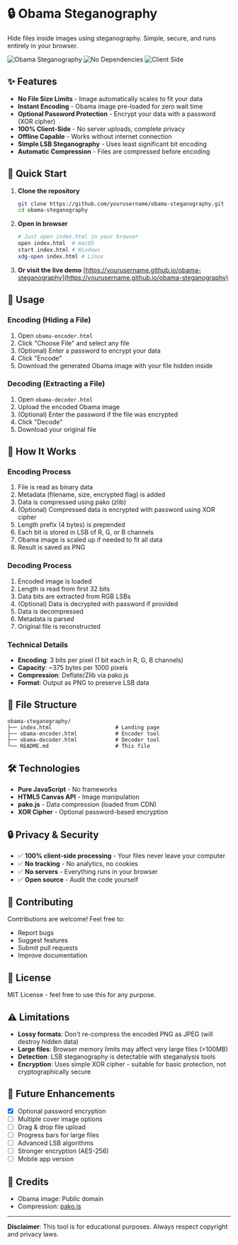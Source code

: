 # 🔒 Obama Steganography

Hide files inside images using steganography. Simple, secure, and runs entirely in your browser.

![Obama Steganography](https://img.shields.io/badge/steganography-LSB-blue) ![No Dependencies](https://img.shields.io/badge/dependencies-none-green) ![Client Side](https://img.shields.io/badge/processing-client--side-orange)

## ✨ Features

- **No File Size Limits** - Image automatically scales to fit your data
- **Instant Encoding** - Obama image pre-loaded for zero wait time
- **Optional Password Protection** - Encrypt your data with a password (XOR cipher)
- **100% Client-Side** - No server uploads, complete privacy
- **Offline Capable** - Works without internet connection
- **Simple LSB Steganography** - Uses least significant bit encoding
- **Automatic Compression** - Files are compressed before encoding

## 🚀 Quick Start

1. **Clone the repository**
   ```bash
   git clone https://github.com/yourusername/obama-steganography.git
   cd obama-steganography
   ```

2. **Open in browser**
   ```bash
   # Just open index.html in your browser
   open index.html  # macOS
   start index.html # Windows
   xdg-open index.html # Linux
   ```

3. **Or visit the live demo**
   [https://yourusername.github.io/obama-steganography](https://yourusername.github.io/obama-steganography)

## 📖 Usage

### Encoding (Hiding a File)

1. Open `obama-encoder.html`
2. Click "Choose File" and select any file
3. (Optional) Enter a password to encrypt your data
4. Click "Encode"
5. Download the generated Obama image with your file hidden inside

### Decoding (Extracting a File)

1. Open `obama-decoder.html`
2. Upload the encoded Obama image
3. (Optional) Enter the password if the file was encrypted
4. Click "Decode"
5. Download your original file

## 🔧 How It Works

### Encoding Process
1. File is read as binary data
2. Metadata (filename, size, encrypted flag) is added
3. Data is compressed using pako (zlib)
4. (Optional) Compressed data is encrypted with password using XOR cipher
5. Length prefix (4 bytes) is prepended
6. Each bit is stored in LSB of R, G, or B channels
7. Obama image is scaled up if needed to fit all data
8. Result is saved as PNG

### Decoding Process
1. Encoded image is loaded
2. Length is read from first 32 bits
3. Data bits are extracted from RGB LSBs
4. (Optional) Data is decrypted with password if provided
5. Data is decompressed
6. Metadata is parsed
7. Original file is reconstructed

### Technical Details

- **Encoding**: 3 bits per pixel (1 bit each in R, G, B channels)
- **Capacity**: ~375 bytes per 1000 pixels
- **Compression**: Deflate/Zlib via pako.js
- **Format**: Output as PNG to preserve LSB data

## 📁 File Structure

```
obama-steganography/
├── index.html                    # Landing page
├── obama-encoder.html            # Encoder tool
├── obama-decoder.html            # Decoder tool
└── README.md                     # This file
```

## 🛠️ Technologies

- **Pure JavaScript** - No frameworks
- **HTML5 Canvas API** - Image manipulation
- **pako.js** - Data compression (loaded from CDN)
- **XOR Cipher** - Optional password-based encryption

## 🔒 Privacy & Security

- ✅ **100% client-side processing** - Your files never leave your computer
- ✅ **No tracking** - No analytics, no cookies
- ✅ **No servers** - Everything runs in your browser
- ✅ **Open source** - Audit the code yourself

## 🤝 Contributing

Contributions are welcome! Feel free to:

- Report bugs
- Suggest features
- Submit pull requests
- Improve documentation

## 📝 License

MIT License - feel free to use this for any purpose.

## ⚠️ Limitations

- **Lossy formats**: Don't re-compress the encoded PNG as JPEG (will destroy hidden data)
- **Large files**: Browser memory limits may affect very large files (>100MB)
- **Detection**: LSB steganography is detectable with steganalysis tools
- **Encryption**: Uses simple XOR cipher - suitable for basic protection, not cryptographically secure

## 🎯 Future Enhancements

- [x] Optional password encryption
- [ ] Multiple cover image options
- [ ] Drag & drop file upload
- [ ] Progress bars for large files
- [ ] Advanced LSB algorithms
- [ ] Stronger encryption (AES-256)
- [ ] Mobile app version

## 🙏 Credits

- Obama image: Public domain
- Compression: [pako.js](https://github.com/nodeca/pako)

---

**Disclaimer**: This tool is for educational purposes. Always respect copyright and privacy laws.
